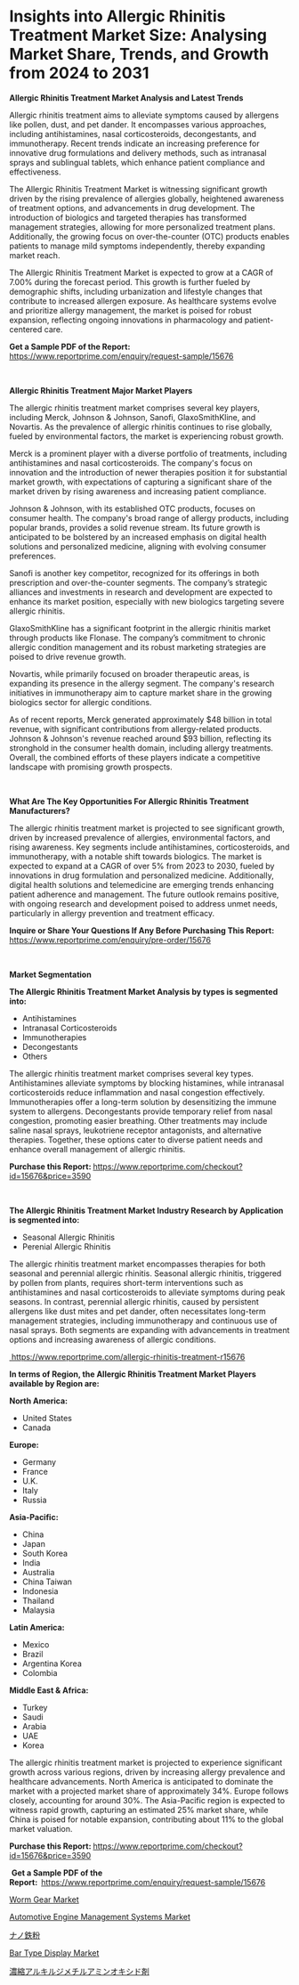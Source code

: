 <p><h1>Insights into Allergic Rhinitis Treatment Market Size: Analysing Market Share, Trends, and Growth from 2024 to 2031</h1></p><p><strong>Allergic Rhinitis Treatment Market Analysis and Latest Trends</strong></p>
<p><p>Allergic rhinitis treatment aims to alleviate symptoms caused by allergens like pollen, dust, and pet dander. It encompasses various approaches, including antihistamines, nasal corticosteroids, decongestants, and immunotherapy. Recent trends indicate an increasing preference for innovative drug formulations and delivery methods, such as intranasal sprays and sublingual tablets, which enhance patient compliance and effectiveness.</p><p>The Allergic Rhinitis Treatment Market is witnessing significant growth driven by the rising prevalence of allergies globally, heightened awareness of treatment options, and advancements in drug development. The introduction of biologics and targeted therapies has transformed management strategies, allowing for more personalized treatment plans. Additionally, the growing focus on over-the-counter (OTC) products enables patients to manage mild symptoms independently, thereby expanding market reach.</p><p>The Allergic Rhinitis Treatment Market is expected to grow at a CAGR of 7.00% during the forecast period. This growth is further fueled by demographic shifts, including urbanization and lifestyle changes that contribute to increased allergen exposure. As healthcare systems evolve and prioritize allergy management, the market is poised for robust expansion, reflecting ongoing innovations in pharmacology and patient-centered care.</p></p>
<p><strong>Get a Sample PDF of the Report:&nbsp;</strong> <a href="https://www.reportprime.com/enquiry/request-sample/15676">https://www.reportprime.com/enquiry/request-sample/15676</a></p>
<p>&nbsp;</p>
<p><strong>Allergic Rhinitis Treatment Major Market Players</strong></p>
<p><p>The allergic rhinitis treatment market comprises several key players, including Merck, Johnson & Johnson, Sanofi, GlaxoSmithKline, and Novartis. As the prevalence of allergic rhinitis continues to rise globally, fueled by environmental factors, the market is experiencing robust growth.</p><p>Merck is a prominent player with a diverse portfolio of treatments, including antihistamines and nasal corticosteroids. The company's focus on innovation and the introduction of newer therapies position it for substantial market growth, with expectations of capturing a significant share of the market driven by rising awareness and increasing patient compliance.</p><p>Johnson & Johnson, with its established OTC products, focuses on consumer health. The company's broad range of allergy products, including popular brands, provides a solid revenue stream. Its future growth is anticipated to be bolstered by an increased emphasis on digital health solutions and personalized medicine, aligning with evolving consumer preferences.</p><p>Sanofi is another key competitor, recognized for its offerings in both prescription and over-the-counter segments. The company’s strategic alliances and investments in research and development are expected to enhance its market position, especially with new biologics targeting severe allergic rhinitis.</p><p>GlaxoSmithKline has a significant footprint in the allergic rhinitis market through products like Flonase. The company’s commitment to chronic allergic condition management and its robust marketing strategies are poised to drive revenue growth.</p><p>Novartis, while primarily focused on broader therapeutic areas, is expanding its presence in the allergy segment. The company's research initiatives in immunotherapy aim to capture market share in the growing biologics sector for allergic conditions.</p><p>As of recent reports, Merck generated approximately $48 billion in total revenue, with significant contributions from allergy-related products. Johnson & Johnson's revenue reached around $93 billion, reflecting its stronghold in the consumer health domain, including allergy treatments. Overall, the combined efforts of these players indicate a competitive landscape with promising growth prospects.</p></p>
<p>&nbsp;</p>
<p><strong>What Are The Key Opportunities For Allergic Rhinitis Treatment Manufacturers?</strong></p>
<p><p>The allergic rhinitis treatment market is projected to see significant growth, driven by increased prevalence of allergies, environmental factors, and rising awareness. Key segments include antihistamines, corticosteroids, and immunotherapy, with a notable shift towards biologics. The market is expected to expand at a CAGR of over 5% from 2023 to 2030, fueled by innovations in drug formulation and personalized medicine. Additionally, digital health solutions and telemedicine are emerging trends enhancing patient adherence and management. The future outlook remains positive, with ongoing research and development poised to address unmet needs, particularly in allergy prevention and treatment efficacy.</p></p>
<p><strong>Inquire or Share Your Questions If Any Before Purchasing This Report:</strong> <a href="https://www.reportprime.com/enquiry/pre-order/15676">https://www.reportprime.com/enquiry/pre-order/15676</a></p>
<p>&nbsp;</p>
<p><strong>Market Segmentation</strong></p>
<p><strong>The Allergic Rhinitis Treatment Market Analysis by types is segmented into:</strong></p>
<p><ul><li>Antihistamines</li><li>Intranasal Corticosteroids</li><li>Immunotherapies</li><li>Decongestants</li><li>Others</li></ul></p>
<p><p>The allergic rhinitis treatment market comprises several key types. Antihistamines alleviate symptoms by blocking histamines, while intranasal corticosteroids reduce inflammation and nasal congestion effectively. Immunotherapies offer a long-term solution by desensitizing the immune system to allergens. Decongestants provide temporary relief from nasal congestion, promoting easier breathing. Other treatments may include saline nasal sprays, leukotriene receptor antagonists, and alternative therapies. Together, these options cater to diverse patient needs and enhance overall management of allergic rhinitis.</p></p>
<p><strong>Purchase this Report:&nbsp;</strong><a href="https://www.reportprime.com/checkout?id=15676&price=3590">https://www.reportprime.com/checkout?id=15676&price=3590</a></p>
<p>&nbsp;</p>
<p><strong>The Allergic Rhinitis Treatment Market Industry Research by Application is segmented into:</strong></p>
<p><ul><li>Seasonal Allergic Rhinitis</li><li>Perenial Allergic Rhinitis</li></ul></p>
<p><p>The allergic rhinitis treatment market encompasses therapies for both seasonal and perennial allergic rhinitis. Seasonal allergic rhinitis, triggered by pollen from plants, requires short-term interventions such as antihistamines and nasal corticosteroids to alleviate symptoms during peak seasons. In contrast, perennial allergic rhinitis, caused by persistent allergens like dust mites and pet dander, often necessitates long-term management strategies, including immunotherapy and continuous use of nasal sprays. Both segments are expanding with advancements in treatment options and increasing awareness of allergic conditions.</p></p>
<p><a href="https://www.reportprime.com/allergic-rhinitis-treatment-r15676">&nbsp;https://www.reportprime.com/allergic-rhinitis-treatment-r15676</a></p>
<p><strong>In terms of Region, the Allergic Rhinitis Treatment Market Players available by Region are:</strong></p>
<p>
    <p> <strong> North America: </strong>
        <ul>
            <li>United States</li>
            <li>Canada</li>
        </ul>
        </p> 
    <p> <strong> Europe: </strong>
        <ul>
            <li>Germany</li>
            <li>France</li>
            <li>U.K.</li>
            <li>Italy</li>
            <li>Russia</li>
        </ul>
        </p> 
    <p> <strong> Asia-Pacific: </strong>
        <ul>
            <li>China</li>
            <li>Japan</li>
            <li>South Korea</li>
            <li>India</li>
            <li>Australia</li>
            <li>China Taiwan</li>
            <li>Indonesia</li>
            <li>Thailand</li>
            <li>Malaysia</li>
        </ul>
        </p> 
    <p> <strong> Latin America: </strong>
        <ul>
            <li>Mexico</li>
            <li>Brazil</li>
            <li>Argentina Korea</li>
            <li>Colombia</li>
        </ul>
        </p> 
    <p> <strong> Middle East & Africa: </strong>
        <ul>
            <li>Turkey</li>
            <li>Saudi</li>
            <li>Arabia</li>
            <li>UAE</li>
            <li>Korea</li>
        </ul>
    </p>
    </p>
<p><p>The allergic rhinitis treatment market is projected to experience significant growth across various regions, driven by increasing allergy prevalence and healthcare advancements. North America is anticipated to dominate the market with a projected market share of approximately 34%. Europe follows closely, accounting for around 30%. The Asia-Pacific region is expected to witness rapid growth, capturing an estimated 25% market share, while China is poised for notable expansion, contributing about 11% to the global market valuation.</p></p>
<p><strong>Purchase this Report: </strong><a href="https://www.reportprime.com/checkout?id=15676&price=3590">https://www.reportprime.com/checkout?id=15676&price=3590</a></p>
<p>&nbsp;<strong>Get a Sample PDF of the Report:&nbsp;&nbsp;</strong><a href="https://www.reportprime.com/enquiry/request-sample/15676">https://www.reportprime.com/enquiry/request-sample/15676</a></p>
<p><strong></strong></p>
<p><p><a href="https://www.linkedin.com/pulse/worm-gear-market-global-insights-sales-trends-2024-2031-luite?trackingId=XCqeLz27QkGSoyGFH0ePAg%3D%3D">Worm Gear Market</a></p><p><a href="https://issuu.com/reportprime-2/docs/automotive-engine-management-system_6287a63b290a99">Automotive Engine Management Systems Market</a></p><p><a href="https://medium.com/@mares423/nano-iron-powder-market-%E3%81%AE%E3%82%B0%E3%83%AD%E3%83%BC%E3%83%90%E3%83%AB%E5%B8%82%E5%A0%B4%E6%A6%82%E8%A6%81%E3%81%AF-%E4%B8%96%E7%95%8C%E3%81%8A%E3%82%88%E3%81%B3%E4%B8%BB%E8%A6%81%E5%B8%82%E5%A0%B4%E3%81%AB%E3%81%8A%E3%81%91%E3%82%8B%E6%A5%AD%E7%95%8C%E3%81%AB%E5%BD%B1%E9%9F%BF%E3%82%92%E4%B8%8E%E3%81%88%E3%82%8B%E4%B8%BB%E8%A6%81%E3%81%AA%E3%83%88%E3%83%AC%E3%83%B3%E3%83%89%E3%81%AB%E3%81%A4%E3%81%84%E3%81%A6-%E7%8B%AC%E8%87%AA%E3%81%AE%E8%A6%96%E7%82%B9%E3%82%92%E6%8F%90%E4%BE%9B%E3%81%97%E3%81%BE%E3%81%99-9dda3078f720">ナノ鉄粉</a></p><p><a href="https://www.linkedin.com/pulse/global-bar-type-display-market-share-growth-opportunities-size-ex3fc?trackingId=FM2RdROuQHCIAHIb%2F9r36g%3D%3D">Bar Type Display Market</a></p><p><a href="https://medium.com/@mares423/concentrated-alkyl-dimethyl-amine-oxide-agents-market-%E3%81%AF-%E3%82%B3%E3%82%B9%E3%83%88%E7%AE%A1%E7%90%86%E3%81%A8%E5%8A%B9%E7%8E%87%E5%90%91%E4%B8%8A%E3%82%92%E5%84%AA%E5%85%88%E3%81%97%E3%81%BE%E3%81%99-829ba1b36052">濃縮アルキルジメチルアミンオキシド剤</a></p></p>